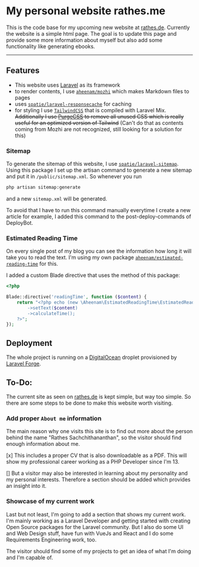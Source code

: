 # My personal website rathes.me

This is the code base for my upcoming new website at [rathes.de](https://rathes.de). Currently the website is a simple html page. The goal is to update this page and provide some more information about myself but also add some functionality like generating ebooks.

---

## Features

- This website uses [Laravel](https://laravel.com) as its framework
- to render contents, I use [`aheenam/mozhi`](https://github.com/Aheenam/mozhi) which makes Markdown files to pages
- uses [`spatie/laravel-responsecache`](https://github.com/spatie/laravel-responsecache) for caching
- for styling I use [`TailwindCSS`](https://tailwindcss.com) that is compiled with Laravel Mix. ~~Additionally I use [PurgeCSS](https://github.com/FullHuman/purgecss) to remove all unused CSS which is really useful for an optimized version of Tailwind~~ (Can't do that as contents coming from Mozhi are not recognized, still looking for a solution for this)

### Sitemap

To generate the sitemap of this website, I use [`spatie/laravel-sitemap`](https://github.com/spatie/laravel-sitemap). Using this package I set up the artisan command to generate a new sitemap and put it in `/public/sitemap.xml`. So whenever you run

```bash
php artisan sitemap:generate
```

and a new `sitemap.xml` will be generated.

To avoid that I have to run this command manually everytime I create a new article for example, I added this command to the post-deploy-commands of DeployBot.

### Estimated Reading Time

On every single post of my blog you can see the information how long it will take you to read the text. I'm using my own package [`aheenam/estimated-reading-time`](https://github.com/aheenam/estimated-reading-time) for this.

I added a custom Blade directive that uses the method of this package:

```php
<?php

Blade::directive('readingTime', function ($content) {
    return "<?php echo (new \Aheenam\EstimatedReadingTime\EstimatedReadingTime)
        ->setText($content)
        ->calculateTime();
    ?>";
});
```

## Deployment

The whole project is running on a [DigitalOcean](https://www.digitalocean.com/) droplet provisioned by [Laravel Forge](https://forge.laravel.com/).

## To-Do:

The current site as seen on [rathes.de](https://rathes.de) is kept simple, but way too simple. So there are some steps to be done to make this website worth visiting.

### Add proper `About me` information

The main reason why one visits this site is to find out more about the person behind the name "Rathes Sachchithananthan", so the visitor should find enough information about me.

[x] This includes a proper CV that is also downloadable as a PDF. This will show my professional career working as a PHP Developer since I'm 13.

[] But a visitor may also be interested in learning about my personality and my personal interests. Therefore a section should be added which provides an insight into it.

### Showcase of my current work

Last but not least, I'm going to add a section that shows my current work. I'm mainly working as a Laravel Developer and getting started with creating Open Source packages for the Laravel community. But I also do some UI and Web Design stuff, have fun with VueJs and React and I do some Requirements Engineering work, too.

The visitor should find some of my projects to get an idea of what I'm doing and I'm capable of.
